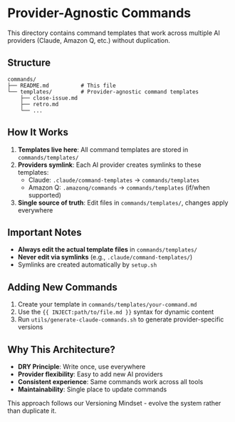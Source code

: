 # Provider-Agnostic Commands

This directory contains command templates that work across multiple AI providers (Claude, Amazon Q, etc.) without duplication.

## Structure

```
commands/
├── README.md          # This file
└── templates/         # Provider-agnostic command templates
    ├── close-issue.md
    ├── retro.md
    └── ...
```

## How It Works

1. **Templates live here**: All command templates are stored in `commands/templates/`
2. **Providers symlink**: Each AI provider creates symlinks to these templates:
   - Claude: `.claude/command-templates` → `commands/templates`
   - Amazon Q: `.amazonq/commands` → `commands/templates` (if/when supported)
3. **Single source of truth**: Edit files in `commands/templates/`, changes apply everywhere

## Important Notes

- **Always edit the actual template files** in `commands/templates/`
- **Never edit via symlinks** (e.g., `.claude/command-templates/`)
- Symlinks are created automatically by `setup.sh`

## Adding New Commands

1. Create your template in `commands/templates/your-command.md`
2. Use the `{{ INJECT:path/to/file.md }}` syntax for dynamic content
3. Run `utils/generate-claude-commands.sh` to generate provider-specific versions

## Why This Architecture?

- **DRY Principle**: Write once, use everywhere
- **Provider flexibility**: Easy to add new AI providers
- **Consistent experience**: Same commands work across all tools
- **Maintainability**: Single place to update commands

This approach follows our Versioning Mindset - evolve the system rather than duplicate it.